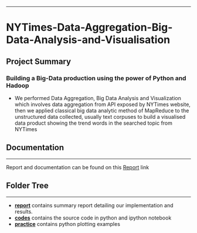 ***
# NYTimes-Data-Aggregation-Big-Data-Analysis-and-Visualisation

## Project Summary

### Building a Big-Data production using the power of Python and Hadoop
* We performed Data Aggregation, Big Data Analysis and Visualization which involves data aggregation from API exposed by NYTimes website, then we applied classical big data analytic
method of MapReduce to the unstructured data collected, usually text corpuses to build a visualised data product showing the trend words in the searched topic from NYTimes 
## Documentation
***
Report and documentation can be found on this [Report](https://github.com/jayantsolanki/NYTimes-Data-Aggregation-Big-Data-Analysis-and-Visualisation/tree/master/report) link

## Folder Tree
***
* [**report**](https://github.com/jayantsolanki/NYTimes-Data-Aggregation-Big-Data-Analysis-and-Visualisation/tree/master/report) contains summary report detailing our implementation and results.
* [**codes**](https://github.com/jayantsolanki/NYTimes-Data-Aggregation-Big-Data-Analysis-and-Visualisation/tree/master/code)  contains the source code in python and ipython notebook
* [**practice**](https://github.com/jayantsolanki/NYTimes-Data-Aggregation-Big-Data-Analysis-and-Visualisation/tree/master/practice) contains python plotting examples
